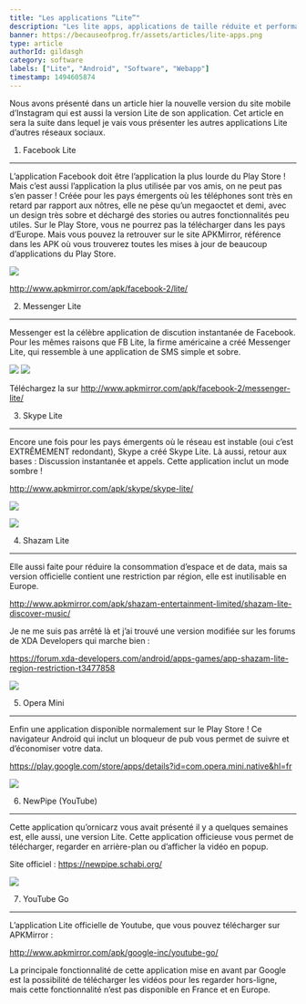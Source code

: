 ```yaml
---
title: "Les applications “Lite”"
description: "Les lite apps, applications de taille réduite et performances optimisées sont à la mode chez les grandes firmes qui ont des applications bien trop lourdes pour les téléphones et le réseau Indien. En voici une liste, et comment les télécharger !"
banner: https://becauseofprog.fr/assets/articles/lite-apps.png
type: article
authorId: gildasgh
category: software
labels: ["Lite", "Android", "Software", "Webapp"]
timestamp: 1494605874
---
```


Nous avons présenté dans un article hier la nouvelle version du site mobile d’Instagram qui est aussi la version Lite de son application. Cet article en sera la suite dans lequel je vais vous présenter les autres applications Lite d’autres réseaux sociaux.

 1) Facebook Lite
----------------

 L’application Facebook doit être l’application la plus lourde du Play Store ! Mais c’est aussi l’application la plus utilisée par vos amis, on ne peut pas s’en passer ! Créée pour les pays émergents où les téléphones sont très en retard par rapport aux nôtres, elle ne pèse qu’un megaoctet et demi, avec un design très sobre et déchargé des stories ou autres fonctionnalités peu utiles. Sur le Play Store, vous ne pourrez pas la télécharger dans les pays d’Europe. Mais vous pouvez la retrouver sur le site APKMirror, référence dans les APK où vous trouverez toutes les mises à jour de beaucoup d’applications du Play Store.

 [![](https://lh3.googleusercontent.com/lLixN9tlQ7YiIXg3nj5LQ1OcrEuxNsEnXwSSYyZxLGiP6lDb24KrOvG3pWhGb7zj7Jc=h900)](https://lh3.googleusercontent.com/lLixN9tlQ7YiIXg3nj5LQ1OcrEuxNsEnXwSSYyZxLGiP6lDb24KrOvG3pWhGb7zj7Jc=h900)

 <http://www.apkmirror.com/apk/facebook-2/lite/>

 2) Messenger Lite
-----------------

 Messenger est la célèbre application de discution instantanée de Facebook. Pour les mêmes raisons que FB Lite, la firme américaine a créé Messenger Lite, qui ressemble à une application de SMS simple et sobre.

 [![](https://lh3.googleusercontent.com/7uYIuN7ILdyQnrCx84gkJQQtYoBZb_8RoyQ-G9nanle1OMuZWYQzp2lvO2_Mz0A4CsU=h310)](https://lh3.googleusercontent.com/7uYIuN7ILdyQnrCx84gkJQQtYoBZb_8RoyQ-G9nanle1OMuZWYQzp2lvO2_Mz0A4CsU=h310) ![](https://lh3.googleusercontent.com/4YMLAbIJJfsUayWj9YTzPPYUooD_xs1R8lrT0R_lgj3pcN9Y2TYIxCs_rn4jEEB6grDf=h310)

 Téléchargez la sur <http://www.apkmirror.com/apk/facebook-2/messenger-lite/>

 3) Skype Lite
-------------

 Encore une fois pour les pays émergents où le réseau est instable (oui c’est EXTRÊMEMENT redondant), Skype a créé Skype Lite. Là aussi, retour aux bases : Discussion instantanée et appels. Cette application inclut un mode sombre !

 <http://www.apkmirror.com/apk/skype/skype-lite/>

 ![](https://lh3.googleusercontent.com/7e3a9L8aVyLgW30WsfuZZWH_4GBDm4KiZ7cqd97RUhoAEnEoU9DZQ-_95OC79v1ZU3c=h900)

 ![](https://lh3.googleusercontent.com/3Kb7b5Wa0olFOXQQ3UfQ7huRU5Eh_bblaQ5jYugjuGwqRMbc5UiCtyg43ysNpJ1BTWaT=h900)

 4) Shazam Lite
--------------

 Elle aussi faite pour réduire la consommation d’espace et de data, mais sa version officielle contient une restriction par région, elle est inutilisable en Europe.

 <http://www.apkmirror.com/apk/shazam-entertainment-limited/shazam-lite-discover-music/>

 Je ne me suis pas arrêté là et j’ai trouvé une version modifiée sur les forums de XDA Developers qui marche bien :

 <https://forum.xda-developers.com/android/apps-games/app-shazam-lite-region-restriction-t3477858>

 ![](https://lh3.googleusercontent.com/fYdmND9i0_5db-3Ll1SIiSXf6LOKHdZ4fW8zd5npd7qcziISwY_D-CdcQHFKB-PiBw=h900)

 5) Opera Mini
-------------

 Enfin une application disponible normalement sur le Play Store ! Ce navigateur Android qui inclut un bloqueur de pub vous permet de suivre et d’économiser votre data.

 <https://play.google.com/store/apps/details?id=com.opera.mini.native&hl=fr>

 ![](https://lh3.googleusercontent.com/i_8o6pI7d8BYp_jGFLjyEAlY2AoeQCGdwZCOUgVq-Nr43QjaWdOvJE3ZsC08rj-eMg=h900)

 6) NewPipe (YouTube)
--------------------

 Cette application qu’ornicarz vous avait présenté il y a quelques semaines est, elle aussi, une version Lite. Cette application officieuse vous permet de télécharger, regarder en arrière-plan ou d’afficher la vidéo en popup.

 Site officiel : <https://newpipe.schabi.org/>

 ![](https://fossdroid.com/images/screenshots/org.schabi.newpipe/2.png)

 7) YouTube Go
-------------

 L’application Lite officielle de Youtube, que vous pouvez télécharger sur APKMirror :

 <http://www.apkmirror.com/apk/google-inc/youtube-go/>

 La principale fonctionnalité de cette application mise en avant par Google est la possibilité de télécharger les vidéos pour les regarder hors-ligne, mais cette fonctionnalité n’est pas disponible en France et en Europe.
